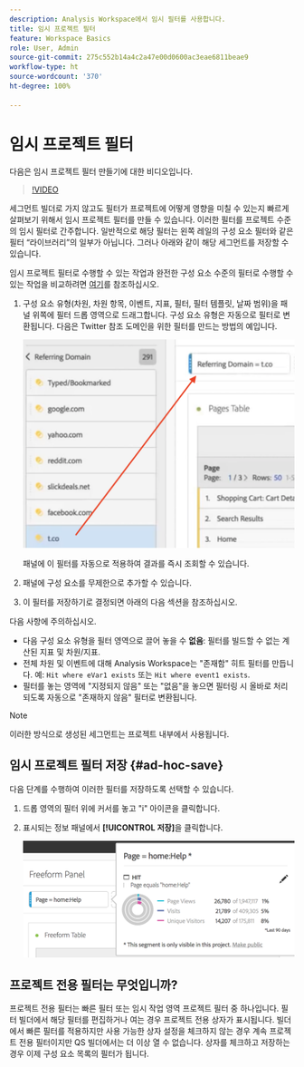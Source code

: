 ```yaml
---
description: Analysis Workspace에서 임시 필터를 사용합니다.
title: 임시 프로젝트 필터
feature: Workspace Basics
role: User, Admin
source-git-commit: 275c552b14a4c2a47e00d0600ac3eae6811beae9
workflow-type: ht
source-wordcount: '370'
ht-degree: 100%

---
```



# 임시 프로젝트 필터

다음은 임시 프로젝트 필터 만들기에 대한 비디오입니다.

>[!VIDEO](https://video.tv.adobe.com/v/23978/?quality=12)

세그먼트 빌더로 가지 않고도 필터가 프로젝트에 어떻게 영향을 미칠 수 있는지 빠르게 살펴보기 위해서 임시 프로젝트 필터를 만들 수 있습니다. 이러한 필터를 프로젝트 수준의 임시 필터로 간주합니다. 일반적으로 해당 필터는 왼쪽 레일의 구성 요소 필터와 같은 필터 “라이브러리”의 일부가 아닙니다. 그러나 아래와 같이 해당 세그먼트를 저장할 수 있습니다.

임시 프로젝트 필터로 수행할 수 있는 작업과 완전한 구성 요소 수준의 필터로 수행할 수 있는 작업을 비교하려면 [여기](/help/components/filters/filters-overview.md)를 참조하십시오.

1. 구성 요소 유형(차원, 차원 항목, 이벤트, 지표, 필터, 필터 템플릿, 날짜 범위)을 패널 위쪽에 필터 드롭 영역으로 드래그합니다. 구성 요소 유형은 자동으로 필터로 변환됩니다.
다음은 Twitter 참조 도메인을 위한 필터를 만드는 방법의 예입니다.

   ![](assets/ad-hoc1.png)

   패널에 이 필터를 자동으로 적용하여 결과를 즉시 조회할 수 있습니다.

1. 패널에 구성 요소를 무제한으로 추가할 수 있습니다.
1. 이 필터를 저장하기로 결정되면 아래의 다음 섹션을 참조하십시오.

다음 사항에 주의하십시오.

* 다음 구성 요소 유형을 필터 영역으로 끌어 놓을 수 **없음**: 필터를 빌드할 수 없는 계산된 지표 및 차원/지표.
* 전체 차원 및 이벤트에 대해 Analysis Workspace는 &quot;존재함&quot; 히트 필터를 만듭니다. 예: `Hit where eVar1 exists` 또는 `Hit where event1 exists`.
* 필터를 놓는 영역에 &quot;지정되지 않음&quot; 또는 &quot;없음&quot;을 놓으면 필터링 시 올바로 처리되도록 자동으로 &quot;존재하지 않음&quot; 필터로 변환됩니다.

>[!NOTE]
>
>이러한 방식으로 생성된 세그먼트는 프로젝트 내부에서 사용됩니다.

## 임시 프로젝트 필터 저장 {#ad-hoc-save}

다음 단계를 수행하여 이러한 필터를 저장하도록 선택할 수 있습니다.

1. 드롭 영역의 필터 위에 커서를 놓고 &quot;i&quot; 아이콘을 클릭합니다.
1. 표시되는 정보 패널에서 **[!UICONTROL 저장]**&#x200B;을 클릭합니다.

   ![](assets/segment-info.png)

## 프로젝트 전용 필터는 무엇입니까?

프로젝트 전용 필터는 빠른 필터 또는 임시 작업 영역 프로젝트 필터 중 하나입니다. 필터 빌더에서 해당 필터를 편집하거나 여는 경우 프로젝트 전용 상자가 표시됩니다. 빌더에서 빠른 필터를 적용하지만 사용 가능한 상자 설정을 체크하지 않는 경우 계속 프로젝트 전용 필터이지만 QS 빌더에서는 더 이상 열 수 없습니다. 상자를 체크하고 저장하는 경우 이제 구성 요소 목록의 필터가 됩니다.